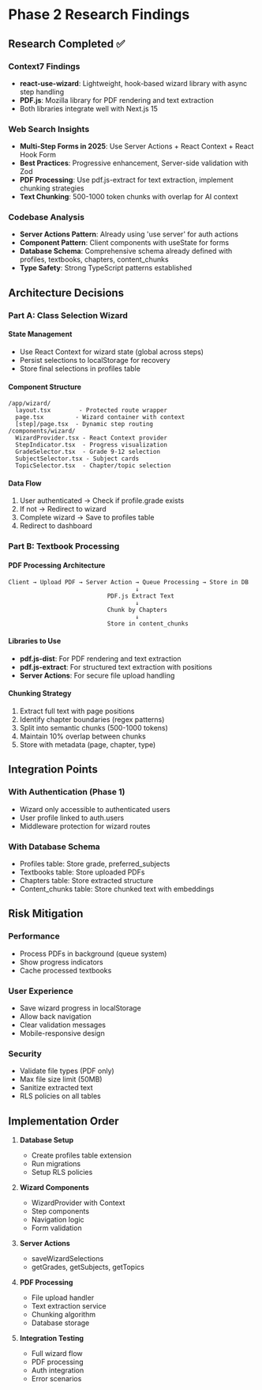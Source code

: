 # Phase 2 Research Findings

## Research Completed ✅

### Context7 Findings
- **react-use-wizard**: Lightweight, hook-based wizard library with async step handling
- **PDF.js**: Mozilla library for PDF rendering and text extraction
- Both libraries integrate well with Next.js 15

### Web Search Insights
- **Multi-Step Forms in 2025**: Use Server Actions + React Context + React Hook Form
- **Best Practices**: Progressive enhancement, Server-side validation with Zod
- **PDF Processing**: Use pdf.js-extract for text extraction, implement chunking strategies
- **Text Chunking**: 500-1000 token chunks with overlap for AI context

### Codebase Analysis
- **Server Actions Pattern**: Already using 'use server' for auth actions
- **Component Pattern**: Client components with useState for forms
- **Database Schema**: Comprehensive schema already defined with profiles, textbooks, chapters, content_chunks
- **Type Safety**: Strong TypeScript patterns established

## Architecture Decisions

### Part A: Class Selection Wizard

#### State Management
- Use React Context for wizard state (global across steps)
- Persist selections to localStorage for recovery
- Store final selections in profiles table

#### Component Structure
```
/app/wizard/
  layout.tsx        - Protected route wrapper
  page.tsx         - Wizard container with context
  [step]/page.tsx  - Dynamic step routing
/components/wizard/
  WizardProvider.tsx - React Context provider
  StepIndicator.tsx  - Progress visualization
  GradeSelector.tsx  - Grade 9-12 selection
  SubjectSelector.tsx - Subject cards
  TopicSelector.tsx  - Chapter/topic selection
```

#### Data Flow
1. User authenticated → Check if profile.grade exists
2. If not → Redirect to wizard
3. Complete wizard → Save to profiles table
4. Redirect to dashboard

### Part B: Textbook Processing

#### PDF Processing Architecture
```
Client → Upload PDF → Server Action → Queue Processing → Store in DB
                                    ↓
                            PDF.js Extract Text
                                    ↓
                            Chunk by Chapters
                                    ↓
                            Store in content_chunks
```

#### Libraries to Use
- **pdf.js-dist**: For PDF rendering and text extraction
- **pdf.js-extract**: For structured text extraction with positions
- **Server Actions**: For secure file upload handling

#### Chunking Strategy
1. Extract full text with page positions
2. Identify chapter boundaries (regex patterns)
3. Split into semantic chunks (500-1000 tokens)
4. Maintain 10% overlap between chunks
5. Store with metadata (page, chapter, type)

## Integration Points

### With Authentication (Phase 1)
- Wizard only accessible to authenticated users
- User profile linked to auth.users
- Middleware protection for wizard routes

### With Database Schema
- Profiles table: Store grade, preferred_subjects
- Textbooks table: Store uploaded PDFs
- Chapters table: Store extracted structure
- Content_chunks table: Store chunked text with embeddings

## Risk Mitigation

### Performance
- Process PDFs in background (queue system)
- Show progress indicators
- Cache processed textbooks

### User Experience
- Save wizard progress in localStorage
- Allow back navigation
- Clear validation messages
- Mobile-responsive design

### Security
- Validate file types (PDF only)
- Max file size limit (50MB)
- Sanitize extracted text
- RLS policies on all tables

## Implementation Order

1. **Database Setup**
   - Create profiles table extension
   - Run migrations
   - Setup RLS policies

2. **Wizard Components**
   - WizardProvider with Context
   - Step components
   - Navigation logic
   - Form validation

3. **Server Actions**
   - saveWizardSelections
   - getGrades, getSubjects, getTopics

4. **PDF Processing**
   - File upload handler
   - Text extraction service
   - Chunking algorithm
   - Database storage

5. **Integration Testing**
   - Full wizard flow
   - PDF processing
   - Auth integration
   - Error scenarios